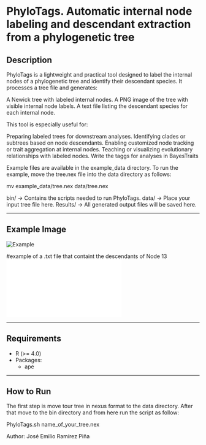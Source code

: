 # PhyloTags. Automatic internal node labeling and descendant extraction from a phylogenetic tree

## Description

PhyloTags is a lightweight and practical tool designed to label the internal nodes of a phylogenetic tree and identify their 
descendant species. It processes a tree file and generates:

A Newick tree with labeled internal nodes.
A PNG image of the tree with visible internal node labels.
A text file listing the descendant species for each internal node.

This tool is especially useful for:

Preparing labeled trees for downstream analyses.
Identifying clades or subtrees based on node descendants.
Enabling customized node tracking or trait aggregation at internal nodes.
Teaching or visualizing evolutionary relationships with labeled nodes.
Write the taggs for analyses in BayesTraits

Example files are available in the example_data directory.
To run the example, move the tree.nex file into the data directory as follows:

mv example_data/tree.nex data/tree.nex

bin/ → Contains the scripts needed to run PhyloTags.
data/ → Place your input tree file here.
Results/ → All generated output files will be saved here.

---

## Example Image
![Example](example_plot.png)

#example of a .txt file that containt the descendants of Node 13
![Example](Node13.txt)

---

## Requirements
- R (>= 4.0)
- Packages:
  - ape
---

## How to Run

The first step is move tour tree in nexus format to the data directory. After that move to the bin directory and from here run
the script as follow:

PhyloTags.sh name_of_your_tree.nex

Author: José Emilio Ramírez Piña
